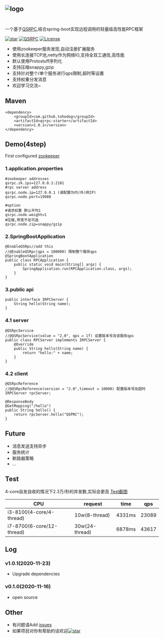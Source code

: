 ![logo][logopng]
<br/>
<br/>
---
一个基于[QSRPC][QSRPC],结合spring-boot实现远程调用的轻量级高性能RPC框架
<br/>

[![star][QSRPCstarter-svg]][star] [![QSRPC][QSRPCsvg]][QSRPC]  [![License][licensesvg]][license]

  * 使用zookeeper服务发现,自动注册扩展服务
  * 使用长连接TCP池,netty作为网络IO,支持全双工通信,高性能
  * 默认使用Protostuff序列化
  * 支持压缩snappy,gzip
  * 支持针对整个/单个服务进行qps限制,超时等设置
  * 支持权重分发消息
  * 欢迎学习交流~

## Maven
```
<dependency>
    <groupId>com.github.tohodog</groupId>
    <artifactId>qsrpc-starter</artifactId>
    <version>1.0.1</version>
</dependency>
``` 

## Demo(4step)
First configured [zookeeper](http://mirrors.hust.edu.cn/apache/zookeeper/)

### 1.application.properties
```
#zookeeper addresses
qsrpc.zk.ips=127.0.0.1:2181
#rpc server address
qsrpc.node.ip=127.0.0.1 (请配置为内(外)网IP)
qsrpc.node.port=19980

#option
#请求权重 默认平均1
qsrpc.node.weight=1
#压缩,带宽不足可选
qsrpc.node.zip=snappy/gzip

```
### 2.SpringBootApplication
```
@EnableQSRpc//add this
//@EnableQSRpc(qps = 100000) 限制整个服务qps
@SpringBootApplication
public class RPCApplication {
    public static void main(String[] args) {
        SpringApplication.run(RPCApplication.class, args);
    }
}
```

### 3.public api
```
public interface IRPCServer {
    String hello(String name);
}
```
### 4.1 server
```
@QSRpcService
//@QSRpcService(value = "2.0", qps = 1f) 设置版本号及该服务qps
public class RPCServer implements IRPCServer {
    @Override
    public String hello(String name) {
        return "hello:" + name;
    }
}
```
### 4.2 client
```
@QSRpcReference
//@QSRpcReference(version = "2.0",timeout = 10000) 配置版本号及超时
IRPCServer rpcServer;

@ResponseBody
@GetMapping("/hello")
public String hello() {
    return rpcServer.hello("QSPRC");
}
```

## Future
 * 消息发送支持异步
 * 服务统计
 * 断路器策略
 * ...
 
## Test
 4-core自发自收的情况下2.3万/秒的并发数,实际会更高 [Test截图][testpng]
 
 |  CPU   | request  | time  |qps  |
 |  ----  | ----  |----  |----  |
| i3-8100(4-core/4-thread)| 10w(8-thread) | 4331ms | 23089  |
| i7-8700(6-core/12-thread) | 30w(24-thread) | 6878ms | 43617  |

 
## Log
### v1.0.1(2020-11-23)
  * Upgrade dependencies
### v0.1.0(2020-11-16)
  * open source
## Other
  * 有问题请Add [issues](https://github.com/tohodog/QSRPC-starter/issues)
  * 如果项目对你有帮助的话欢迎[![star][starsvg]][star]
  
[logopng]: https://gitee.com/sakaue/QSRPC/raw/master/logo.png
[testpng]: https://gitee.com/sakaue/QSRPC-starter/raw/develop/test.png


[licensesvg]: https://img.shields.io/badge/License-Apache--2.0-red.svg
[license]: https://gitee.com/sakaue/QSRPC-starter/raw/master/LICENSE

[starsvg]: https://img.shields.io/github/stars/tohodog/QSRPC-starter.svg?style=social&label=Stars
[star]: https://github.com/tohodog/QSRPC-starter

[QSRPCsvg]: https://img.shields.io/badge/QSRPC-1.1.1-blue.svg
[QSRPC]: https://github.com/tohodog/QSRPC

[QSRPCstarter-svg]: https://img.shields.io/badge/QSRPC%20starter-1.0.1-origen.svg
